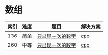 # 数组

|索引|难度|题目|解决方案|
|----|----|----|--------|
|136|简单|[只出现一次的数字](https://leetcode-cn.com/problems/single-number/)|[cpp](../problem/136_singleNumber.md)|
|260|中等|[只出现一次的数字](https://leetcode-cn.com/problems/single-number-iii/)|[cpp](../problem/260_singleNumber.md)|

